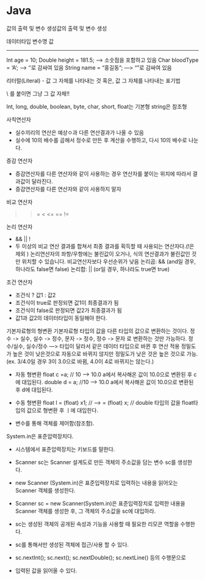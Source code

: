 # Java
값의 출력 및 변수 생성값의 출력 및 변수 생성

데이터타입	변수명		값
**************************************************
Int                    age               =  10;
Double           height             = 181.5; —> 소숫점을 포함하고 있음
Char            bloodType         = ‘A’; —> ‘’로 감싸여 있음
String              name             = “홍길동”; —> “”로 감싸여 있음


리터럴(Literal) 
	- 값 그 자체를 나타내는 것 혹은, 값 그 자체를 나타내는 표기법

\ 를 붙이면 그냥 그 값 자체!!

Int, long, double, boolean, byte, char, short, float는 기본형 string은 참조형


사칙연산자
- 실수끼리의 연산은 예상ㅇ과 다른 연산결과가 나올 수 있음
- 실수에 10의 배수를 곱해서 정수로 만든 후 계산을 수행하고, 다시 10의 배수로 나눈다.



증감 연산자 
- 증감연산자를 다른 연산자와 같이 사용하는 경우 연산자를 붙이는 위치에 따라서 결과값이 달라진다.
- 증감연산자를 다른 연산자와 같이 사용하지 말자 

비교 연산자 
 > >= < <= == !=

논리 연산자
- && || !
- 두 이상의 비교 연산 결과를 합쳐서 최종 결과를 획득할 때 사용되는 연산자다.(!은 제외 )
논리연산자의 좌항/우항에는 불린값이 오거나, 식의 연산결과가 불린값인 것만 위치할 수 있습니다.
비교연산자보다 우선순위가 낮음
논리곱: && (and일 경우, 하나라도 false면 false)
논리합: || (or일 경우, 하나라도 true면 true)
		
 조건 연산자
- 조건식 ? 값1 : 값2
- 조건식이 true로 판정되면 값1이 최종결과가 됨
- 조건식이 false로 판정되면 값2가 최종결과가 됨
- 값1과 값2의 데이터타입이 동일해야 한다. 


기본자료형의 형변환 
기본자료형 타입의 값을 다른 타입의 값으로 변환하는 것이다.
정수 -> 실수, 실수 -> 정수, 문자 -> 정수, 정수 -> 문자 로 변환하는 것만 가능하다. 
 정수/실수, 실수/정수 —> 타입이 달라서 같은 데이터 타입으로 바뀐 후 연산 적용
정밀도가 높은 것이 낮은것으로 자동으로 바뀌지 않지만 정밀도가 낮은 것은 높은 것으로 가능. 
    (ex. 3/4.0일 경우 3이 3.0으로 바뀜, 4.0이 4로 바뀌지는 않는다.)



* 자동 형변환
float c =a;     // 10 --> 10.0  a에서 복사해온 값이 10.0으로 변환된 후 c에 대입된다.
		double d = a;    //10 --> 10.0 a에서 복사해온 값이 10.0으로 변환된 후 d에 대입된다. 

* 수동 형변환
float l = (float) x1; // --> = (float) x;  // double 타입의 값을 float타입의 값으로 형변환 후 ㅣ에 대입한다.
	

* 변수를 통해 객체를 제어함(참조함).

System.in은 표준압력장치다.

- 시스템에서 표준압력장치는 키보드를 말한다.
		
- Scanner sc는 Scanner 설계도로 만든 객체의 주소값을 담는 변수 sc를 생성한다.
- new Scanner (System.in)은 표준입력장치로 입력하는 내용을 읽어오는 Scanner 
   객체를 생성한다.
- Scanner sc = new Scanner(System.in)은 표준입력장치로 입력한 내용을 Scanner 
   객체를 생성한 후, 그 객체의 주소값을 sc에 대입하라.
- sc는 생성된 객체의 공개된 속성과 기능을 사용할 때 필요한 리모콘 역할을 수행한다.
- sc를 통해서만 생성된 객체에 접근/사용 할 수 있다.
- sc.nextInt(); sc.next(); sc.nextDouble(); sc.nextLine() 등의 수행문으로 
- 입력된 값을 읽어올 수 있다.
